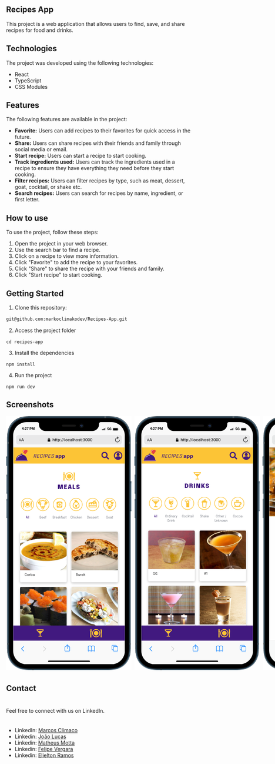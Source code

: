## Recipes App

This project is a web application that allows users to find, save, and share recipes for food and drinks.

## Technologies

The project was developed using the following technologies:

* React
* TypeScript
* CSS Modules

## Features

The following features are available in the project:

* **Favorite:** Users can add recipes to their favorites for quick access in the future.
* **Share:** Users can share recipes with their friends and family through social media or email.
* **Start recipe:** Users can start a recipe to start cooking.
* **Track ingredients used:** Users can track the ingredients used in a recipe to ensure they have everything they need before they start cooking.
* **Filter recipes:** Users can filter recipes by type, such as meat, dessert, goat, cocktail, or shake etc.
* **Search recipes:** Users can search for recipes by name, ingredient, or first letter.

## How to use

To use the project, follow these steps:

1. Open the project in your web browser.
2. Use the search bar to find a recipe.
3. Click on a recipe to view more information.
4. Click "Favorite" to add the recipe to your favorites.
5. Click "Share" to share the recipe with your friends and family.
6. Click "Start recipe" to start cooking.

## Getting Started
1. Clone this repository:
```bash
git@github.com:markoclimakodev/Recipes-App.git
```

2. Access the project folder
```
cd recipes-app
```

3. Install the dependencies
```
npm install
```

4. Run the project
```
npm run dev
```
## Screenshots
<div style="display: flex; flex-direction: column; gap: 8px; justify-content: space-between;">
  <div style="display: flex; gap: 8px;">
    <img src="./meals.png" alt="meals page">
    <img src="./drinks.png" alt="drinks page">
    <img src="./details.gif" alt="details page">
    <img src="./searchbar.png" alt="searchbar">
    
  </div>

## Contact

Feel free to connect with us on LinkedIn.

- LinkedIn: [Marcos Climaco](https://www.linkedin.com/in/markoclimako/)
- Linkedin: [João Lucas](https://www.linkedin.com/in/joao-lucas-muniz/)
- Linkedin: [Matheus Motta](https://www.linkedin.com/in/matheus-motta-2104ba121/)
- Linkedin: [Felipe Vergara](https://www.linkedin.com/in/felipe-vergara-58972226a/)
- Linkedin: [Elielton Ramos](https://www.linkedin.com/in/elielton-ramos/)




